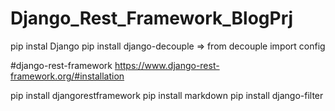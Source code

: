 # Django_Rest_Framework_BlogPrj

pip instal Django
pip install django-decouple =>  from decouple import config

#django-rest-framework
https://www.django-rest-framework.org/#installation

pip install djangorestframework
pip install markdown
pip install django-filter
